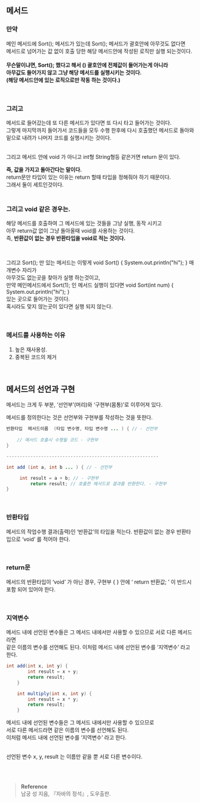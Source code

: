 ## 메서드

### 만약 
메인 메서드에 Sort(); 메서드가 있는데 Sort(); 메서드가 괄호안에 아무것도 없다면<br/>
메서드로 넘어가는 값 없이 호출 당한 해당 메서드안에 작성된 로직만 실행 되는것이다.<br/><br/>
**무슨말이냐면, Sort(); 했다고 해서 () 괄호안에 전체값이 들어가는게 아니라 <br/>아무값도 들어가지 않고 그냥 해당 메서드를 실행시키는 것이다.
<br/>(해당 메서드안에 있는 로직으로만 작동 하는 것이다.)**

<br/>

### 그리고
메서드로 들어갔는데 또 다른 메서드가 있다면 또 다시 타고 들어가는 것이다. <br/>그렇게 마지막까지 들어가서 코드들을 모두 수행 한후에 다시 호출했던 메서드로 돌아와 <br/>밑으로 내려가 나머지 코드를 실행시키는 것이다.

<br/>그리고 메서드 안에 void 가 아니고 int형 String형등 같은거면 return 문이 있다.

**즉, 값을 가지고 돌아간다는 말이다.** <br/>return문만 타입이 있는 이유는 return 할때 타입을 정해줘야 하기 때문이다. <br/>그래서 둘이 세트인것이다.

### <br/>그리고 void 같은 경우는. 
해당 메서드를 호출하여 그 메서드에 있는 것들을 그냥 실행, 동작 시키고 <br/>아무 return값 없이 그냥 돌아올때 void를 사용하는 것이다.<br/>
즉, **반환값이 없는 경우 반환타입을 void로 적는 것이다.**


<br/>

그리고 Sort(); 만 있는 메서드는 이렇게 void Sort() { System.out.println("hi"); } 매개변수 자리가 <br/>아무것도 없는곳을 찾아가 실행 하는것이고, <br/>만약 메인메서드에서 Sort(1); 인 메서드 실행이 있다면 void Sort(int num) { System.out.println("hi"); } <br/>있는 곳으로 들어가는 것이다.
<br/>혹시라도 맞지 않는곳이 있다면 실행 되지 않는다.

<br/>

### 메서드를 사용하는 이유

1. 높은 재사용성.
2. 중복된 코드의 제거

<br/>

## 메서드의 선언과 구현

메서드는 크게 두 부분, ‘선언부’(머리)와 ‘구현부(몸통)’로 이루어져 있다.

메서드를 정의한다는 것은 선언부와 구현부를 작성하는 것을 뜻한다.

```java
반환타입  메서드이름  (타입 변수명, 타입 변수명 ... ) { // - 선언부
		
	// 메서드 호출시 수행될 코드 - 구현부
}

---------------------------------------------------------

int add (int a, int b ... ) { // - 선언부

     int result = a + b; // - 구현부
		 return result; // 호출한 메서드로 결과를 반환한다. - 구현부
}
```

<br/>

### 반환타입

메서드의 작업수행 결과(출력)인 ‘반환값’의 타입을 적는다. 반환값이 없는 경우 반환타입으로 ‘void’ 를 적어야 한다.

<br/>

### return문

메서드의 반환타입이 ‘void’ 가 아닌 경우, 구현부 { } 안에 ‘ return 반환값; ’ 이 반드시 포함 되어 있어야 한다.

<br/>

### 지역변수
메서드 내에 선언된 변수들은 그 메서드 내에서만 사용할 수 있으므로 서로 다른 메서드라면 <br/>같은 이름의 변수를 선언해도 된다. 이처럼 메서드 내에 선언된 변수를 ‘지역변수’ 라고 한다.


```java
int add(int x, int y) {
        int result = x + y;
        return result;
    }

    int multiply(int x, int y) {
        int result = x * y;
        return result;
    }
```

메서드 내에 선언된 변수들은 그 메서드 내에서만 사용할 수 있으므로 <br/>서로 다른 메서드라면 같은 이름의 변수를 선언해도 된다. <br/>이처럼 메서드 내에 선언된 변수를 ‘지역변수’ 라고 한다.

<br/>선언된 변수 x, y, result 는 이름만 같을 뿐 서로 다른 변수이다.

<br/><br/>

>**Reference**
><br/>남궁 성 지음, 『자바의 정석』, 도우출판.
